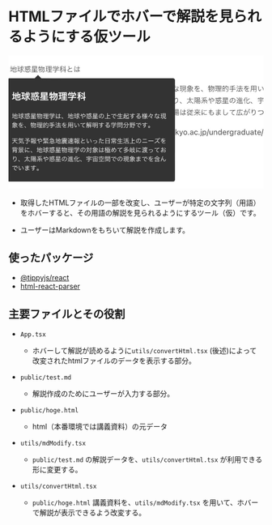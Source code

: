 # HTMLファイルでホバーで解説を見られるようにする仮ツール

![graph](messageImage_1710930878549.jpg)

- 取得したHTMLファイルの一部を改変し、ユーザーが特定の文字列（用語）をホバーすると、その用語の解説を見られるようにするツール（仮）です。

- ユーザーはMarkdownをもちいて解説を作成します。

## 使ったパッケージ

- [@tippyjs/react](https://github.com/atomiks/tippyjs-react)
- [html-react-parser](https://github.com/remarkablemark/html-react-parser)

## 主要ファイルとその役割

- `App.tsx`
  - ホバーして解説が読めるように`utils/convertHtml.tsx` (後述)によって改変されたhtmlファイルのデータを表示する部分。

- `public/test.md`
  - 解説作成のためにユーザーが入力する部分。

- `public/hoge.html`
  - html（本番環境では講義資料）の元データ

- `utils/mdModify.tsx`
  - `public/test.md` の解説データを、`utils/convertHtml.tsx` が利用できる形に変更する。

- `utils/convertHtml.tsx`
  - `public/hoge.html` 講義資料を、`utils/mdModify.tsx` を用いて、ホバーで解説が表示できるよう改変する。
